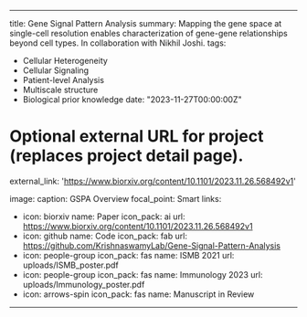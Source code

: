 
---
title: Gene Signal Pattern Analysis
summary: Mapping the gene space at single-cell resolution enables characterization of gene-gene relationships beyond cell types. In collaboration with Nikhil Joshi.
tags:
  - Cellular Heterogeneity
  - Cellular Signaling
  - Patient-level Analysis
  - Multiscale structure
  - Biological prior knowledge
date: "2023-11-27T00:00:00Z"

# Optional external URL for project (replaces project detail page).
external_link: 'https://www.biorxiv.org/content/10.1101/2023.11.26.568492v1'

image:
  caption: GSPA Overview
  focal_point: Smart
links:
  - icon: biorxiv
    name: Paper
    icon_pack: ai
    url: https://www.biorxiv.org/content/10.1101/2023.11.26.568492v1
  - icon: github
    name: Code
    icon_pack: fab
    url: https://github.com/KrishnaswamyLab/Gene-Signal-Pattern-Analysis
  - icon: people-group
    icon_pack: fas
    name: ISMB 2021
    url: uploads/ISMB_poster.pdf
  - icon: people-group
    icon_pack: fas
    name: Immunology 2023
    url: uploads/Immunology_poster.pdf
  - icon: arrows-spin
    icon_pack: fas
    name: Manuscript in Review
---

